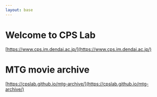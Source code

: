 ```yaml
---
layout: base
---
```

# Welcome to CPS Lab

[https://www.cps.im.dendai.ac.jp/](https://www.cps.im.dendai.ac.jp/)

# MTG movie archive
[https://cpslab.github.io/mtg-archive/](https://cpslab.github.io/mtg-archive/)
